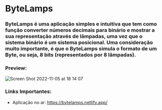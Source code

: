 # ByteLamps

### ByteLamps é uma aplicação simples e intuitiva que tem como função converter números decimais para binário e mostrar a sua representação através de lâmpadas, uma vez que o sistema binário é um sistema posicional. Uma consideração muito importante, é que o ByteLamps simula o formato de um Byte, ou seja, 8 bits (representados por 8 lâmpadas).

### Preview:

![Screen Shot 2022-11-05 at 18 14 07](https://user-images.githubusercontent.com/90735982/200141568-76d17980-d926-4ef7-8456-4f1b73d3b36f.png)

### Links Importantes:

- Aplicação no ar: https://bytelamps.netlify.app/
